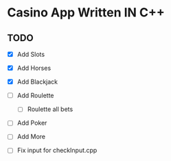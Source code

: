 # Casino App Written IN C++ #

## TODO ##
- [x] Add Slots
- [x] Add Horses
- [x] Add Blackjack
- [ ] Add Roulette
    - [ ] Roulette all bets
- [ ] Add Poker
- [ ] Add More

- [ ] Fix input for checkInput.cpp
